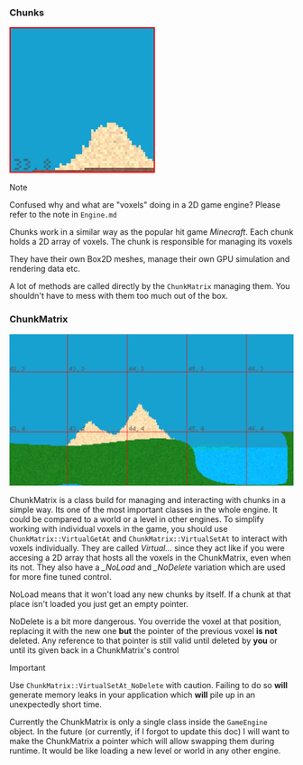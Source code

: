 ### Chunks

![Chunk during debug rendering](images/chunk-debug.png "Example of a rendered chunk during debug rendering enabled")

> [!NOTE]  
> Confused why and what are "voxels" doing in a 2D game engine? Please refer to the note in `Engine.md`

Chunks work in a similar way as the popular hit game *Minecraft*. Each chunk holds a 2D array of voxels. The chunk is responsible for managing its voxels

They have their own Box2D meshes, manage their own GPU simulation and rendering data etc.

A lot of methods are called directly by the `ChunkMatrix` managing them. You shouldn't have to mess with them too much out of the box.

### ChunkMatrix

![ChunkMatrix during debug rendering](images/chunkmatrix-debug.png "Example of a ChunkMatrix holding multiple chunks")

ChunkMatrix is a class build for managing and interacting with chunks in a simple way. Its one of the most important classes in the whole engine. It could be compared to a world or a level in other engines. To simplify working with individual voxels in the game, you should use `ChunkMatrix::VirtualGetAt` and `ChunkMatrix::VirtualSetAt` to interact with voxels individually. They are called *Virtual...* since they act like if you were accesing a 2D array that hosts all the voxels in the ChunkMatrix, even when its not. They also have a *_NoLoad* and *_NoDelete* variation which are used for more fine tuned control. 

NoLoad means that it won't load any new chunks by itself. If a chunk at that place isn't loaded you just get an empty pointer. 

NoDelete is a bit more dangerous. You override the voxel at that position, replacing it with the new one **but** the pointer of the previous voxel **is not** deleted. Any reference to that pointer is still valid until deleted by **you** or until its given back in a ChunkMatrix's control

> [!IMPORTANT]  
> Use `ChunkMatrix::VirtualSetAt_NoDelete` with caution. Failing to do so **will** generate memory leaks in your application which **will** pile up in an unexpectedly short time. 

Currently the ChunkMatrix is only a single class inside the `GameEngine` object. In the future (or currently, if I forgot to update this doc) I will want to make the ChunkMatrix a pointer which will allow swapping them during runtime. It would be like loading a new level or world in any other engine.